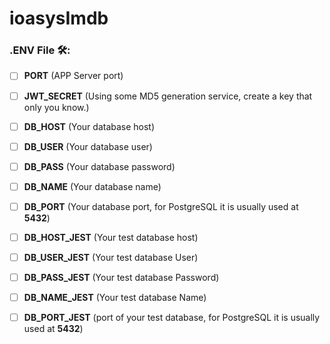 # ioasysImdb

### .ENV File 🛠:

- [ ] **PORT** (APP Server port)
- [ ] **JWT_SECRET** (Using some MD5 generation service, create a key that only you know.)

- [ ] **DB_HOST** (Your database host)
- [ ] **DB_USER** (Your database user)
- [ ] **DB_PASS** (Your database password)
- [ ] **DB_NAME** (Your database name)
- [ ] **DB_PORT** (Your database port, for PostgreSQL it is usually used at **5432**)

- [ ] **DB_HOST_JEST** (Your test database host)
- [ ] **DB_USER_JEST** (Your test database User)
- [ ] **DB_PASS_JEST** (Your test database Password)
- [ ] **DB_NAME_JEST** (Your test database Name)
- [ ] **DB_PORT_JEST** (port of your test database, for PostgreSQL it is usually used at **5432**)

